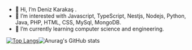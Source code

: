 - 👋 Hi, I’m Deniz Karakaş .
- 👀 I’m interested with Javascript, TypeScript, Nestjs, Nodejs, Python, Java, PHP, HTML, CSS, MySql, MongoDB.
- 🌱 I’m currently learning  computer science and engineering.


[![Top Langs](https://github-readme-stats.vercel.app/api/top-langs/?username=denizkarakass&langs_count=8&layout=compact)](https://github.com/anuraghazra/github-readme-stats)![Anurag's GitHub stats](https://github-readme-stats.vercel.app/api?username=denizkarakass&show_icons=true&theme=radical)


 
 
